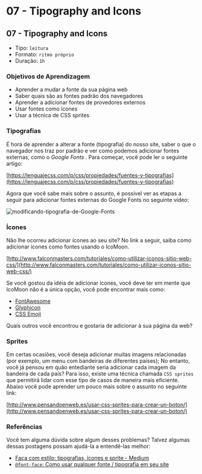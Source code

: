 # 07 - Tipography and Icons

## 07 - Tipography and Icons

* Tipo: `leitura`
* Formato: `ritmo próprio`
* Duração: `1h`

### Objetivos de Aprendizagem

* Aprender a mudar a fonte da sua página web
* Saber quais são as fontes padrão dos navegadores
* Aprender a adicionar fontes de provedores externos
* Usar fontes como ícones
* Usar a técnica de CSS sprites

### Tipografias

É hora de aprender a alterar a fonte \(tipografia\) do nosso site, saber o que o navegador nos traz por padrão e ver como podemos adicionar fontes externas, como o _Google Fonts_ . Para começar, você pode ler o seguinte artigo:

[https://lenguajecss.com/p/css/propiedades/fuentes-y-tipografias](https://lenguajecss.com/p/css/propiedades/fuentes-y-tipografias)

Agora que você sabe mais sobre o assunto, é possível ver as etapas a seguir para adicionar fontes externas do Google Fonts no seguinte vídeo:

![modificando-tipografia-de-Google-Fonts](https://camo.githubusercontent.com/5176495fb6d468695dce58d0706dff330b70f857/687474703a2f2f696d672e796f75747562652e636f6d2f76692f516b346c536b33645356302f302e6a7067)

### Ícones

Não lhe ocorreu adicionar ícones ao seu site? No link a seguir, saiba como adicionar ícones como fontes usando o IcoMoon.

[http://www.falconmasters.com/tutoriales/como-utilizar-iconos-sitio-web-css/](http://www.falconmasters.com/tutoriales/como-utilizar-iconos-sitio-web-css/)

Se você gostou da idéia de adicionar ícones, você deve ter em mente que IcoMoon não é a única opção, você pode encontrar mais como:

* [FontAwesome](http://fontawesome.io/)
* [Glyphicon](http://glyphicons.com/)
* [CSS Emoji](https://afeld.github.io/emoji-css/)

Quais outros você encontrou e gostaria de adicionar à sua página da web?

### Sprites

Em certas ocasiões, você deseja adicionar muitas imagens relacionadas \(por exemplo, um menu com bandeiras de diferentes países\); No entanto, você já pensou em quão entediante seria adicionar cada imagem da bandeira de cada país? Para isso, existe uma técnica chamada `CSS sprites` que permitirá lidar com esse tipo de casos de maneira mais eficiente. Abaixo você pode aprender um pouco mais sobre o assunto no seguinte link:

[http://www.pensandoenweb.es/usar-css-sprites-para-crear-un-boton/](http://www.pensandoenweb.es/usar-css-sprites-para-crear-un-boton/)

### Referências

Você tem alguma dúvida sobre algum desses problemas? Talvez algumas dessas postagens possam ajudá-la a entendê-las melhor:

* [Faça com estilo: tipografias, ícones e sprite - Medium](https://medium.com/laboratoria-how-to/hazlo-con-estilo-tipograf%C3%ADas-iconos-y-sprite-5a036a7b592a)
* [`@font-face`: Como usar qualquer fonte / tipografia em seu site](https://cybmeta.com/font-face-como-utilizar-cualquier-fuentetipografia-en-tu-web)

